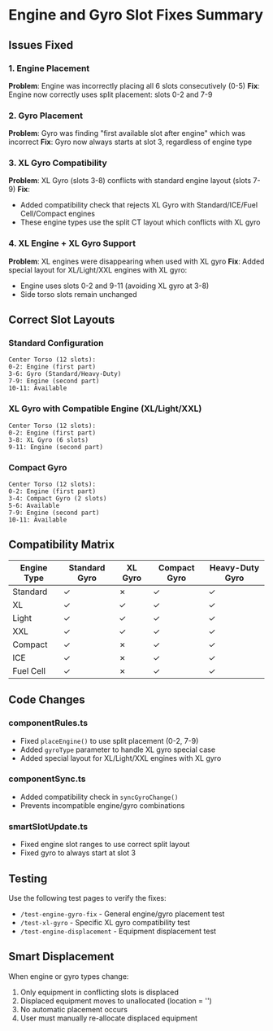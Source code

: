 # Engine and Gyro Slot Fixes Summary

## Issues Fixed

### 1. Engine Placement
**Problem**: Engine was incorrectly placing all 6 slots consecutively (0-5)
**Fix**: Engine now correctly uses split placement: slots 0-2 and 7-9

### 2. Gyro Placement  
**Problem**: Gyro was finding "first available slot after engine" which was incorrect
**Fix**: Gyro now always starts at slot 3, regardless of engine type

### 3. XL Gyro Compatibility
**Problem**: XL Gyro (slots 3-8) conflicts with standard engine layout (slots 7-9)
**Fix**: 
- Added compatibility check that rejects XL Gyro with Standard/ICE/Fuel Cell/Compact engines
- These engine types use the split CT layout which conflicts with XL gyro

### 4. XL Engine + XL Gyro Support
**Problem**: XL engines were disappearing when used with XL gyro
**Fix**: Added special layout for XL/Light/XXL engines with XL gyro:
- Engine uses slots 0-2 and 9-11 (avoiding XL gyro at 3-8)
- Side torso slots remain unchanged

## Correct Slot Layouts

### Standard Configuration
```
Center Torso (12 slots):
0-2: Engine (first part)
3-6: Gyro (Standard/Heavy-Duty)
7-9: Engine (second part)
10-11: Available
```

### XL Gyro with Compatible Engine (XL/Light/XXL)
```
Center Torso (12 slots):
0-2: Engine (first part)
3-8: XL Gyro (6 slots)
9-11: Engine (second part)
```

### Compact Gyro
```
Center Torso (12 slots):
0-2: Engine (first part)
3-4: Compact Gyro (2 slots)
5-6: Available
7-9: Engine (second part)
10-11: Available
```

## Compatibility Matrix

| Engine Type | Standard Gyro | XL Gyro | Compact Gyro | Heavy-Duty Gyro |
|------------|---------------|---------|--------------|-----------------|
| Standard   | ✓             | ✗       | ✓            | ✓               |
| XL         | ✓             | ✓       | ✓            | ✓               |
| Light      | ✓             | ✓       | ✓            | ✓               |
| XXL        | ✓             | ✓       | ✓            | ✓               |
| Compact    | ✓             | ✗       | ✓            | ✓               |
| ICE        | ✓             | ✗       | ✓            | ✓               |
| Fuel Cell  | ✓             | ✗       | ✓            | ✓               |

## Code Changes

### componentRules.ts
- Fixed `placeEngine()` to use split placement (0-2, 7-9)
- Added `gyroType` parameter to handle XL gyro special case
- Added special layout for XL/Light/XXL engines with XL gyro

### componentSync.ts  
- Added compatibility check in `syncGyroChange()`
- Prevents incompatible engine/gyro combinations

### smartSlotUpdate.ts
- Fixed engine slot ranges to use correct split layout
- Fixed gyro to always start at slot 3

## Testing

Use the following test pages to verify the fixes:
- `/test-engine-gyro-fix` - General engine/gyro placement test
- `/test-xl-gyro` - Specific XL gyro compatibility test
- `/test-engine-displacement` - Equipment displacement test

## Smart Displacement

When engine or gyro types change:
1. Only equipment in conflicting slots is displaced
2. Displaced equipment moves to unallocated (location = '')
3. No automatic placement occurs
4. User must manually re-allocate displaced equipment
